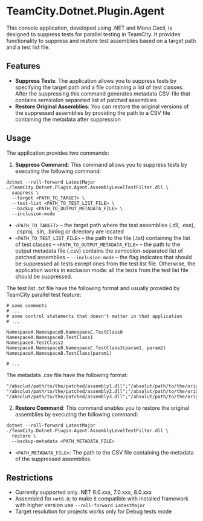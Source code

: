 # TeamCity.Dotnet.Plugin.Agent

This console application, developed using .NET and Mono.Cecil, is designed to suppress tests for parallel testing in TeamCity. It provides functionality to suppress and restore test assemblies based on a target path and a test list file.

## Features

- **Suppress Tests**: The application allows you to suppress tests by specifying the target path and a file containing a list of test classes. After the suppressing this command generates metadata CSV-file that contains semicolon separeted list of patched assemblies
- **Restore Original Assemblies**: You can restore the original versions of the suppressed assemblies by providing the path to a CSV file containing the metadata after suppression

## Usage

The application provides two commands:

1. **Suppress Command**: This command allows you to suppress tests by executing the following command:
```
dotnet --roll-forward LatestMajor ./TeamCity.Dotnet.Plugin.Agent.AssemblyLevelTestFilter.dll \
  suppress \
  --target <PATH_TO_TARGET> \
  --test-list <PATH_TO_TEST_LIST_FILE> \
  --backup <PATH_TO_OUTPUT_METADATA_FILE> \
  --inclusion-mode
```
- `<PATH_TO_TARGET>` – the target path where the test assemblies (.dll, .exe), .csproj, .sln, .binlog or directory are located
- `<PATH_TO_TEST_LIST_FILE>` – the path to the file (.txt) containing the list of test classes
– `<PATH_TO_OUTPUT_METADATA_FILE>` – the path to the output metadata file (.csv) contains the semicolon-separated list of patched assemblies
– `--inclusion-mode` – the flag indicates that should be suppressed all tests except ones from the test list file. Otherwise, the application works in exclusion mode: all the tests from the test list file should be suppressed.

The test list .txt file have the following format and usually provided by TeamCity parallel test feature:
```
# some comments
# ...
# some control statements that doesn't matter in that application
# ...

NamespaceA.NamespaceB.NamespaceC.TestClass0
NamespaceA.NamespaceB.TestClass1
NamespaceA.TestClass2
NamespaceA.NamespaceB.NamespaceC.TestClass3(param1, param2)
NamespaceA.NamespaceB.TestClass(param1)

# ...
```

The metadata .csv file have the following format:
```
"/absolut/path/to/the/patched/assembly1.dll";"/absolut/path/to/the/original/assemly1.dll_backup"
"/absolut/path/to/the/patched/assembly2.dll";"/absolut/path/to/the/original/assemly2.dll_backup"
"/absolut/path/to/the/patched/assembly3.dll";"/absolut/path/to/the/original/assemly3.dll_backup"
```

2. **Restore Command**: This command enables you to restore the original assemblies by executing the following command:
```
dotnet --roll-forward LatestMajor ./TeamCity.Dotnet.Plugin.Agent.AssemblyLevelTestFilter.dll \
  restore \
  --backup-metadata <PATH_METADATA_FILE>
```
- `<PATH_METADATA_FILE>`: The path to the CSV file containing the metadata of the suppressed assemblies.

## Restrictions

* Currently supported only .NET 6.0.xxx, 7.0.xxx, 8.0.xxx 
* Assembled for `net6.0`; to make it compatible with installed framework with higher version use `--roll-forward LatestMajor`
* Target resolution for projects works only for Debug tests mode